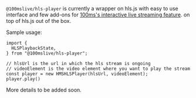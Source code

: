 `@100mslive/hls-player` is currently a wrapper on hls.js with easy to use interface and few add-ons for [100ms's interactive live streaming feature](https://www.100ms.live/docs/javascript/v2/how--to-guides/record-and-live-stream/hls/hls).
on top of hls.js out of the box.

Sample usage: 

```
import {
  HLSPlaybackState,
} from "@100mslive/hls-player";

// hlsUrl is the url in which the hls stream is ongoing
// videoElement is the video element where you want to play the stream
const player = new HMSHLSPlayer(hlsUrl, videoElement);
player.play()

```

More details to be added soon.
